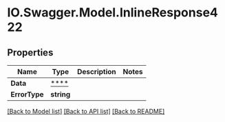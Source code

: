 # IO.Swagger.Model.InlineResponse422
## Properties

Name | Type | Description | Notes
------------ | ------------- | ------------- | -------------
**Data** | [****](.md) |  | 
**ErrorType** | **string** |  | 

[[Back to Model list]](../README.md#documentation-for-models) [[Back to API list]](../README.md#documentation-for-api-endpoints) [[Back to README]](../README.md)

